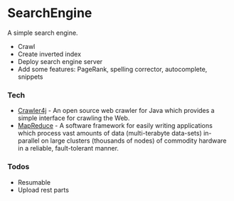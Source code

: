 # SearchEngine
A simple search engine.

  - Crawl
  - Create inverted index
  - Deploy search engine server
  - Add some features: PageRank, spelling corrector, autocomplete, snippets

### Tech
* [Crawler4j](https://github.com/yasserg/crawler4j) -  An open source web crawler for Java which provides a simple interface for crawling the Web.
* [MapReduce](https://github.com/apache/hadoop-mapreduce) -  A software framework for easily writing applications which process vast amounts of data (multi-terabyte data-sets) in-parallel on large clusters (thousands of nodes) of commodity hardware in a reliable, fault-tolerant manner.

### Todos
 - Resumable
 - Upload rest parts
